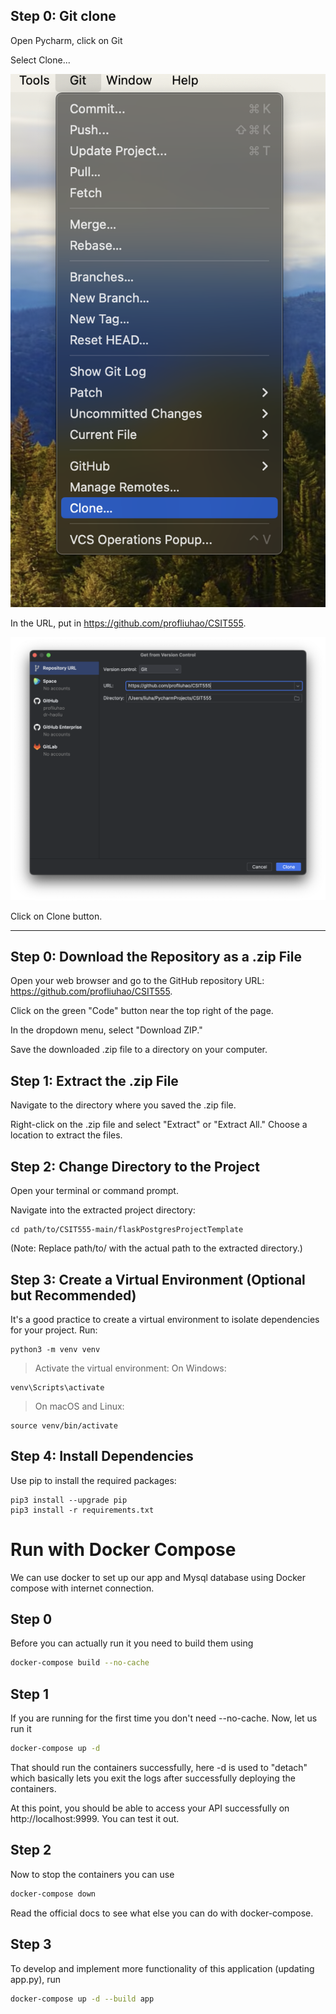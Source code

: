 ## Step 0: Git clone

Open Pycharm, click on Git

Select Clone...

![img.png](./docs/pycharm_clone_1.png)

In the URL, put in https://github.com/profliuhao/CSIT555.

![img.png](./docs/pycharm_clone_2.png)

Click on Clone button.






---
## Step 0: Download the Repository as a .zip File

Open your web browser and go to the GitHub repository URL: https://github.com/profliuhao/CSIT555.

Click on the green "Code" button near the top right of the page.

In the dropdown menu, select "Download ZIP."

Save the downloaded .zip file to a directory on your computer.

## Step 1: Extract the .zip File

Navigate to the directory where you saved the .zip file.

Right-click on the .zip file and select "Extract" or "Extract All." Choose a location to extract the files.

## Step 2: Change Directory to the Project

Open your terminal or command prompt.

Navigate into the extracted project directory:

```shell
cd path/to/CSIT555-main/flaskPostgresProjectTemplate
```
(Note: Replace path/to/ with the actual path to the extracted directory.)


## Step 3: Create a Virtual Environment (Optional but Recommended)

It's a good practice to create a virtual environment to isolate dependencies for your project. Run:
```shell
python3 -m venv venv
```

> Activate the virtual environment:
On Windows:
```shell
venv\Scripts\activate
```

> On macOS and Linux:
```shell
source venv/bin/activate
```

## Step 4: Install Dependencies

Use pip to install the required packages:
```shell
pip3 install --upgrade pip
pip3 install -r requirements.txt
```

# Run with Docker Compose
We can use docker to set up our app and Mysql database using Docker compose with internet connection.
## Step 0
Before you can actually run it you need to build them using
```bash
docker-compose build --no-cache
```
## Step 1
If you are running for the first time you don't need --no-cache. Now, let us run it

```bash
docker-compose up -d
```
That should run the containers successfully, here -d is used to "detach" which basically lets you exit the logs after successfully deploying the containers.

At this point, you should be able to access your API successfully on http://localhost:9999. You can test it out. 

## Step 2
Now to stop the containers you can use
```bash
docker-compose down
```
Read the official docs to see what else you can do with docker-compose. 

## Step 3
To develop and implement more functionality of this application (updating app.py), run 
```bash
docker-compose up -d --build app
```
